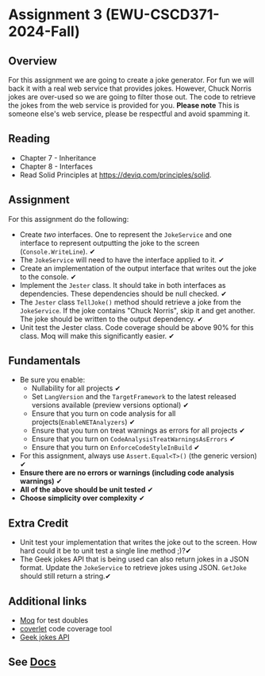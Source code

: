 # Assignment 3 (EWU-CSCD371-2024-Fall)

## Overview

For this assignment we are going to create a joke generator. For fun we will back it with a real web service that provides jokes. However, Chuck Norris jokes are over-used so we are going to filter those out. The code to retrieve the jokes from the web service is provided for you.
**Please note** This is someone else's web service, please be respectful and avoid spamming it.

## Reading

- Chapter 7 - Inheritance
- Chapter 8 - Interfaces
- Read Solid Principles at https://deviq.com/principles/solid.

## Assignment

For this assignment do the following:

- Create *two* interfaces. One to represent the `JokeService` and one interface to represent outputting the joke to the screen (`Console.WriteLine`). ✔
- The `JokeService` will need to have the interface applied to it. ✔
- Create an implementation of the output interface that writes out the joke to the console. ✔
- Implement the `Jester` class. It should take in both interfaces as dependencies. These dependencies should be null checked. ✔
- The `Jester` class `TellJoke()` method should retrieve a joke from the `JokeService`. If the joke contains "Chuck Norris", skip it and get another. The joke should be written to the output dependency. ✔
- Unit test the Jester class. Code coverage should be above 90% for this class. Moq will make this significantly easier. ✔

## Fundamentals

- Be sure you enable:
  - Nullability for all projects  ✔
  - Set `LangVersion` and the `TargetFramework` to the latest released versions available (preview versions optional) ✔
  - Ensure that you turn on code analysis for all projects(`EnableNETAnalyzers`) ✔
  - Ensure that you turn on treat warnings as errors for all projects ✔
  - Ensure that you turn on `CodeAnalysisTreatWarningsAsErrors` ✔
  - Ensure that you turn on `EnforceCodeStyleInBuild` ✔
- For this assignment, always use `Assert.Equal<T>()` (the generic version)  ✔
- **Ensure there are no errors or warnings (including code analysis warnings)** ✔
- **All of the above should be unit tested** ✔
- **Choose simplicity over complexity** ✔
  
## Extra Credit

- Unit test your implementation that writes the joke out to the screen. How hard could it be to unit test a single line method ;)?✔
- The Geek jokes API that is being used can also return jokes in a JSON format. Update the `JokeService` to retrieve jokes using JSON. `GetJoke` should still return a string.✔

## Additional links

- [Moq](https://github.com/moq/moq4) for test doubles
- [coverlet](https://github.com/coverlet-coverage/coverlet#Quick-Start) code coverage tool
- [Geek jokes API](https://github.com/sameerkumar18/geek-joke-api)

## See [Docs](https://github.com/IntelliTect-Samples/EWU-CSCD371-2024-Fall/blob/main/Docs/README.md)
